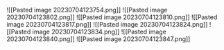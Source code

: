 ![[Pasted image 20230704123754.png]]
![[Pasted image 20230704123802.png]]
![[Pasted image 20230704123810.png]]
![[Pasted image 20230704123817.png]]
![[Pasted image 20230704123824.png]]
![[Pasted image 20230704123834.png]]
![[Pasted image 20230704123840.png]]
![[Pasted image 20230704123847.png]]

